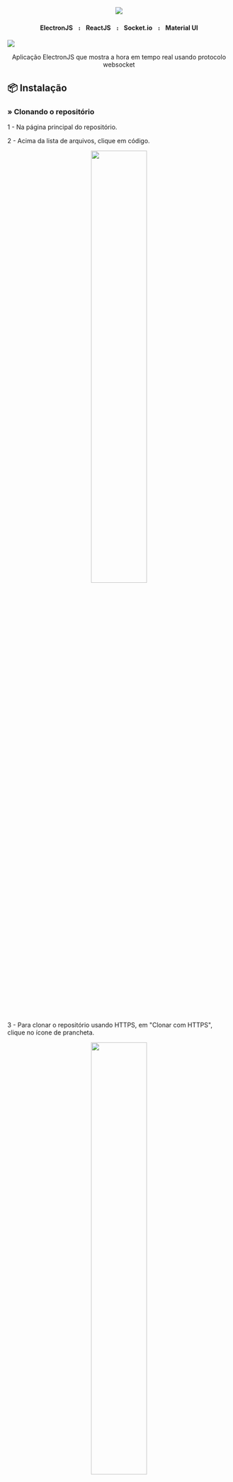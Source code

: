 <p align="center">
    <img src="https://github.com/4lex-passos/Electron-with-ReactJs-Clock/blob/master/public/README-HEADER-TEMPLATE-2000x614.png" />
</p>

<h4 align="center">
    ElectronJSㅤ᎓ㅤReactJSㅤ᎓ㅤSocket.ioㅤ᎓ㅤMaterial UI
</h4>

<img src="https://img.shields.io/static/v1?label=Blog&message=Rocketseat&color=09c89f&style=for-the-badge&logo=ghost"/>

<p align="center">Aplicação ElectronJS que mostra a hora em tempo real usando protocolo websocket</p>

## 📦 Instalação

### » Clonando o repositório

1 - Na página principal do repositório.

2 - Acima da lista de arquivos, clique em código.

<p align="center">
    <img width ="50%" src="https://docs.github.com/assets/images/help/repository/code-button.png" />
</p>

3 - Para clonar o repositório usando HTTPS, em "Clonar com HTTPS", clique no ícone de prancheta.

<p align="center">
    <img width ="50%" src="https://docs.github.com/assets/images/help/repository/https-url-clone.png" />
</p>

4 - Abra Git Bash.

5 - Altere o diretório de trabalho atual para o local em que deseja ter o diretório clonado.

6 - Digite git clone (clonar git) e cole a URL deste repositório:

```sh
$ git clone https://github.com/4lex-passos/Electron-with-ReactJs-Clock.git
```

7 - Pressione Enter para criar seu clone local.

## 🚀 Execução

Abra o projeto no VsCode.

### » Instalando as dependências

No terminal digite:

```sh
npm install
```
Para instalar todas as dependências.

### » Iniciando o app

No terminal digite:

```sh
npm run build
```
Abra outro terminal em paralelo e digite:

```sh
npm start
```

Para iniciar a aplicação.
